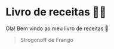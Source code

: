 # Livro de receitas :man_cook:

Ola! Bem vindo ao meu livro de receitas :wave:

> Strogonoff de Frango